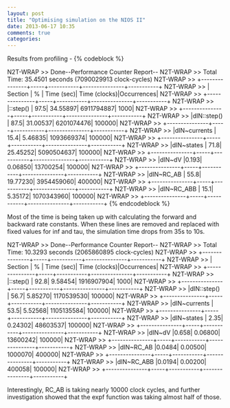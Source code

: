 ```yaml
---
layout: post
title: "Optimising simulation on the NIOS II"
date: 2013-06-17 10:35
comments: true
categories: 
---
```



Results from profiling - 
{% codeblock %}

N2T-WRAP >> Done--Performance Counter Report--
N2T-WRAP >> Total Time: 35.4501 seconds  (7090029913 clock-cycles)
N2T-WRAP >> +---------------+-----+-----------+---------------+-----------+
N2T-WRAP >> | Section       |  %  | Time (sec)|  Time (clocks)|Occurrences|
N2T-WRAP >> +---------------+-----+-----------+---------------+-----------+
N2T-WRAP >> |::step()       | 97.5|   34.55897|     6911794887|       1000|
N2T-WRAP >> +---------------+-----+-----------+---------------+-----------+
N2T-WRAP >> |dIN::step()    | 87.5|   31.00537|     6201074476|     100000|
N2T-WRAP >> +---------------+-----+-----------+---------------+-----------+
N2T-WRAP >> |dIN~currents   | 15.4|    5.46835|     1093669374|     100000|
N2T-WRAP >> +---------------+-----+-----------+---------------+-----------+
N2T-WRAP >> |dIN~states     | 71.8|   25.45252|     5090504637|     100000|
N2T-WRAP >> +---------------+-----+-----------+---------------+-----------+
N2T-WRAP >> |dIN~dV         |0.193|    0.06850|       13700254|     100000|
N2T-WRAP >> +---------------+-----+-----------+---------------+-----------+
N2T-WRAP >> |dIN~RC_AB      | 55.8|   19.77230|     3954459060|     400000|
N2T-WRAP >> +---------------+-----+-----------+---------------+-----------+
N2T-WRAP >> |dIN~RC_ABB     | 15.1|    5.35172|     1070343960|     100000|
N2T-WRAP >> +---------------+-----+-----------+---------------+-----------+
{% endcodeblock %}


Most of the time is being taken up with calculating the forward and backward
rate constants. When these lines are removed and replaced with fixed values for inf and tau, the simulation time drops from  35s to 10s.


N2T-WRAP >> Done--Performance Counter Report--
N2T-WRAP >> Total Time: 10.3293 seconds  (2065860895 clock-cycles)
N2T-WRAP >> +---------------+-----+-----------+---------------+-----------+
N2T-WRAP >> | Section       |  %  | Time (sec)|  Time (clocks)|Occurrences|
N2T-WRAP >> +---------------+-----+-----------+---------------+-----------+
N2T-WRAP >> |::step()       | 92.8|    9.58454|     1916907904|       1000|
N2T-WRAP >> +---------------+-----+-----------+---------------+-----------+
N2T-WRAP >> |dIN::step()    | 56.7|    5.85270|     1170539530|     100000|
N2T-WRAP >> +---------------+-----+-----------+---------------+-----------+
N2T-WRAP >> |dIN~currents   | 53.5|    5.52568|     1105135584|     100000|
N2T-WRAP >> +---------------+-----+-----------+---------------+-----------+
N2T-WRAP >> |dIN~states     | 2.35|    0.24302|       48603537|     100000|
N2T-WRAP >> +---------------+-----+-----------+---------------+-----------+
N2T-WRAP >> |dIN~dV         |0.658|    0.06800|       13600242|     100000|
N2T-WRAP >> +---------------+-----+-----------+---------------+-----------+
N2T-WRAP >> |dIN~RC_AB      |0.0484|    0.00500|        1000070|     400000|
N2T-WRAP >> +---------------+-----+-----------+---------------+-----------+
N2T-WRAP >> |dIN~RC_ABB     |0.0194|    0.00200|         400058|     100000|
N2T-WRAP >> +---------------+-----+-----------+---------------+-----------+



Interestingly,  RC_AB is taking nearly 10000 clock cycles, and further investigation showed that the expf function was taking almost half of those.


